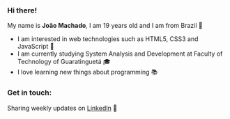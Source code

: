 ### Hi there!

My name is **João Machado**, I am 19 years old and I am from Brazil 💚

* I am interested in web technologies such as HTML5, CSS3 and JavaScript 🚀
* I am currently studying System Analysis and Development at Faculty of Technology of Guaratinguetá 🎓
* I love learning new things about programming 📚

### Get in touch:
Sharing weekly updates on [LinkedIn](https://www.linkedin.com/in/machado-joao/) 💼
